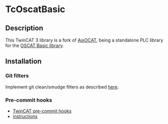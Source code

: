 # TcOscatBasic

## Description

This TwinCAT 3 library is a fork of [AixOCAT](https://github.com/RWTH-EBC/AixOCAT), being a standalone PLC library for the [OSCAT Basic library](http://www.oscat.de/en/component/jdownloads/category/2-oscat-basic.html?Itemid=0).

## Installation

### Git filters

Implement git clean/smudge filters as described [here](https://cookncode.com/twincat/2021/06/07/tc-source-control-tips.html#4-git-filters).

### Pre-commit hooks

* [TwinCAT pre-commit hooks](https://cookncode.com/twincat/2021/06/07/tc-source-control-tips.html#2-pre-commit-hooks)
* [instructions](https://github.com/pcdshub/pre-commit-hooks)
